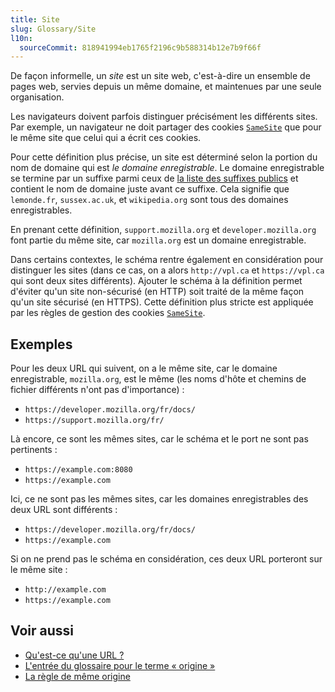 ```yaml
---
title: Site
slug: Glossary/Site
l10n:
  sourceCommit: 818941994eb1765f2196c9b588314b12e7b9f66f
---
```


De façon informelle, un _site_ est un site web, c'est-à-dire un ensemble de pages web, servies depuis un même domaine, et maintenues par une seule organisation.

Les navigateurs doivent parfois distinguer précisément les différents sites. Par exemple, un navigateur ne doit partager des cookies [`SameSite`](/fr/docs/Web/HTTP/Headers/Set-Cookie/SameSite) que pour le même site que celui qui a écrit ces cookies.

Pour cette définition plus précise, un site est déterminé selon la portion du nom de domaine qui est _le domaine enregistrable_. Le domaine enregistrable se termine par un suffixe parmi ceux de [la liste des suffixes publics](https://publicsuffix.org/list/) et contient le nom de domaine juste avant ce suffixe. Cela signifie que `lemonde.fr`, `sussex.ac.uk`, et `wikipedia.org` sont tous des domaines enregistrables.

En prenant cette définition, `support.mozilla.org` et `developer.mozilla.org` font partie du même site, car `mozilla.org` est un domaine enregistrable.

Dans certains contextes, le schéma rentre également en considération pour distinguer les sites (dans ce cas, on a alors `http://vpl.ca` et `https://vpl.ca` qui sont deux sites différents). Ajouter le schéma à la définition permet d'éviter qu'un site non-sécurisé (en HTTP) soit traité de la même façon qu'un site sécurisé (en HTTPS). Cette définition plus stricte est appliquée par les règles de gestion des cookies [`SameSite`](/fr/docs/Web/HTTP/Headers/Set-Cookie/SameSite).

## Exemples

Pour les deux URL qui suivent, on a le même site, car le domaine enregistrable, `mozilla.org`, est le même (les noms d'hôte et chemins de fichier différents n'ont pas d'importance)&nbsp;:

- `https://developer.mozilla.org/fr/docs/`
- `https://support.mozilla.org/fr/`

Là encore, ce sont les mêmes sites, car le schéma et le port ne sont pas pertinents&nbsp;:

- `https://example.com:8080`
- `https://example.com`

Ici, ce ne sont pas les mêmes sites, car les domaines enregistrables des deux URL sont différents&nbsp;:

- `https://developer.mozilla.org/fr/docs/`
- `https://example.com`

Si on ne prend pas le schéma en considération, ces deux URL porteront sur le même site&nbsp;:

- `http://example.com`
- `https://example.com`

## Voir aussi

- [Qu'est-ce qu'une URL&nbsp;?](/fr/docs/Learn/Common_questions/What_is_a_URL)
- [L'entrée du glossaire pour le terme «&nbsp;origine&nbsp;»](/fr/docs/Glossary/Origin)
- [La règle de même origine](/fr/docs/Web/Security/Same-origin_policy)
